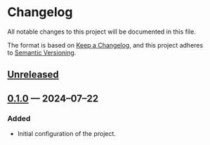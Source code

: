 <!-- markdownlint-disable MD024 -->
# Changelog

All notable changes to this project will be documented in this file.

The format is based on [Keep a Changelog](https://keepachangelog.com), and this project adheres to [Semantic Versioning](https://semver.org).

## [Unreleased]

## [0.1.0] — 2024–07–22

### Added

- Initial configuration of the project.

[Unreleased]: https://github.com/firefoxic/project-template-gulp-nunjucks/compare/v0.1.0...HEAD
[0.1.0]: https://github.com/firefoxic/project-template-gulp-nunjucks/releases/tag/v0.1.0
